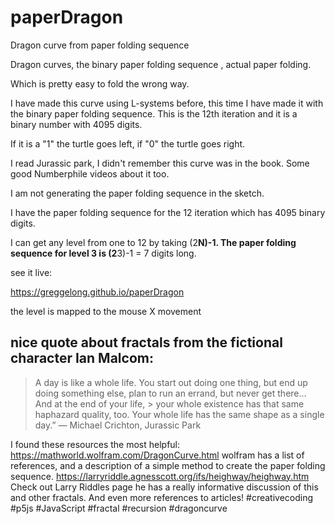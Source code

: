 # paperDragon
Dragon curve from paper folding sequence

Dragon curves, the binary paper folding sequence , actual paper folding.

Which is pretty easy to fold the wrong way.

I have made this curve using L-systems before, this time I have made it with the binary paper folding sequence. This is the 12th iteration and it is a binary number with 4095 digits.

If it is a "1" the turtle goes left, if "0" the turtle goes right.

I read Jurassic park, I didn't remember this curve was in the book. Some good Numberphile videos about it too.

I am not generating the paper folding sequence in the sketch.

I have the paper folding sequence for the 12 iteration which has 4095 binary digits.

I can get any level from one to 12 by taking (2**N)-1.  The paper folding sequence for level 3 is (2**3)-1 = 7 digits long.


see it live:

https://greggelong.github.io/paperDragon

the level is mapped to the mouse X movement

## nice quote about fractals from the fictional character Ian Malcom:
> A day is like a whole life. You start out doing one thing, but end up doing something else, plan to run an errand, but never get there... And at the end of your life, > your whole existence has that same haphazard quality, too. Your whole life has the same shape as a single day.”
> ― Michael Crichton, Jurassic Park 


I found these resources the most helpful:
https://mathworld.wolfram.com/DragonCurve.html
wolfram has a list of references, and a description of a simple method to create
the paper folding sequence.
https://larryriddle.agnesscott.org/ifs/heighway/heighway.htm
Check out Larry Riddles page he has a really informative discussion of this and other fractals. And even more references to articles!
#creativecoding #p5js #JavaScript #fractal #recursion #dragoncurve

